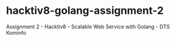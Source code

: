 # hacktiv8-golang-assignment-2
 Assignment 2 - Hacktiv8 - Scalable Web Service with Golang - DTS Kominfo
